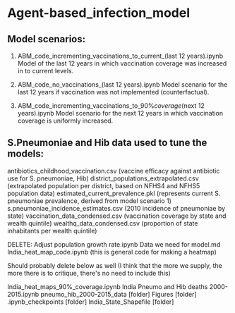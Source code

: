 # Agent-based_infection_model

## Model scenarios:

1. ABM_code_incrementing_vaccinations_to_current_(last 12 years).ipynb
Model of the last 12 years in which vaccination coverage was increased in to current levels.

2. ABM_code_no_vaccinations_(last 12 years).ipynb
Model scenario for the last 12 years if vaccination was not implemented (counterfactual).

3. ABM_code_incrementing_vaccinations_to_90%_coverage_(next 12 years).ipynb
Model scenario for the next 12 years in which vaccination coverage is uniformly increased.


## S.Pneumoniae and Hib data used to tune the models:

antibiotics_childhood_vaccination.csv (vaccine efficacy against antibiotic use for S. pneumoniae, Hib)
district_populations_extrapolated.csv (extrapolated population per district, based on NFHS4 and NFHS5 population data)
estimated_current_prevalence.pkl (represents current S. pneumoniae prevalence, derived from model scenario 1)
s.pneumoniae_incidence_estimates.csv (2010 incidence of pneumoniae by state)
vaccination_data_condensed.csv (vaccination coverage by state and wealth quintile)
wealthq_data_condensed.csv (proportion of state inhabitants per wealth quintile)



DELETE: 
Adjust population growth rate.ipynb
Data we need for model.md
India_heat_map_code.ipynb (this is general code for making a heatmap)

Should probably delete below as well (I think that the more we supply, the more there is to critique, there's no need to include this)

India_heat_maps_90%_coverage.ipynb 
India Pneumo and Hib deaths 2000-2015.ipynb
pneumo_hib_2000-2015_data [folder]
Figures [folder]
.ipynb_checkpoints [folder]
India_State_Shapefile [folder]	

